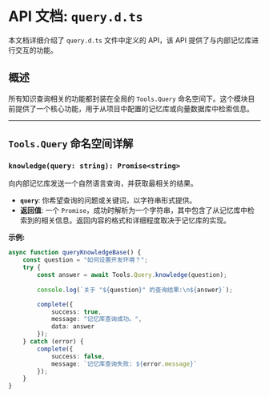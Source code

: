 # API 文档: `query.d.ts`

本文档详细介绍了 `query.d.ts` 文件中定义的 API，该 API 提供了与内部记忆库进行交互的功能。

## 概述

所有知识查询相关的功能都封装在全局的 `Tools.Query` 命名空间下。这个模块目前提供了一个核心功能，用于从项目中配置的记忆库或向量数据库中检索信息。

---

## `Tools.Query` 命名空间详解

### `knowledge(query: string): Promise<string>`

向内部记忆库发送一个自然语言查询，并获取最相关的结果。

-   **`query`**: 你希望查询的问题或关键词，以字符串形式提供。
-   **返回值**: 一个 `Promise`，成功时解析为一个字符串，其中包含了从记忆库中检索到的相关信息。返回内容的格式和详细程度取决于记忆库的实现。

**示例:**

```typescript
async function queryKnowledgeBase() {
    const question = "如何设置开发环境？";
    try {
        const answer = await Tools.Query.knowledge(question);
        
        console.log(`关于 "${question}" 的查询结果:\n${answer}`);

        complete({
            success: true,
            message: "记忆库查询成功。",
            data: answer
        });
    } catch (error) {
        complete({
            success: false,
            message: `记忆库查询失败: ${error.message}`
        });
    }
}
``` 